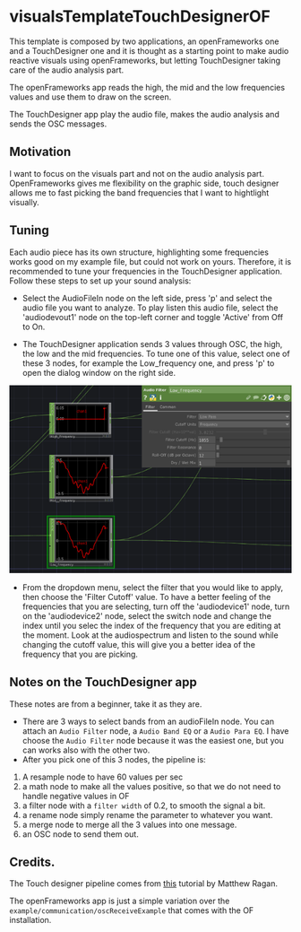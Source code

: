 # visualsTemplateTouchDesignerOF

This template is composed by two applications, an openFrameworks one and a TouchDesigner one and it is thought as a starting point to make audio reactive visuals using openFrameworks, but letting TouchDesigner taking care of the audio analysis part.

The openFrameworks app reads the high, the mid and the low frequencies values and use them to draw on the screen.

The TouchDesigner app play the audio file, makes the audio analysis and sends the OSC messages.

## Motivation
I want to focus on the visuals part and not on the audio analysis part. OpenFrameworks gives me flexibility on the graphic side, touch designer allows me to fast picking the band frequencies that I want to hightlight visually.

## Tuning

Each audio piece has its own structure, highlighting some frequencies works good on my example file, but could not work on yours. Therefore, it is recommended to tune your frequencies in the TouchDesigner application. Follow these steps to set up your sound analysis:

- Select the AudioFileIn node on the left side, press 'p' and select the audio file you want to analyze. To play listen this audio file, select the 'audiodevout1' node on the top-left corner and toggle 'Active' from Off to On.

- The TouchDesigner application sends 3 values through OSC, the high, the low and the mid frequencies. To tune one of this value, select one of these 3  nodes, for example the Low_frequency one, and press 'p' to open the dialog window on the right side.

![band](img/freq.png)

- From the dropdown menu, select the filter that you would like to apply, then choose the 'Filter Cutoff' value. To have a better feeling of the frequencies that you are selecting, turn off the 'audiodevice1' node, turn on the 'audiodevice2' node, select the switch node and change the index until you selec the index of the frequency that you are editing at the moment. Look at the audiospectrum and listen to the sound while changing the cutoff value, this will give you a better idea of the frequency that you are picking.

## Notes on the TouchDesigner app
These notes are from a beginner, take it as they are.

- There are 3 ways to select bands from an audioFileIn node. You can attach an `Audio Filter` node, a `Audio Band EQ` or a `Audio Para EQ`. I have choose the `Audio Filter` node because it was the easiest one, but you can works also with the other two.
- After you pick one of this 3 nodes, the pipeline is:
1) A resample node to have 60 values per sec
2) a math node to make all the values positive, so that we do not need to handle negative values in OF
3) a filter node with a `filter width` of 0.2, to smooth the signal a bit.
4) a rename node simply rename the parameter to whatever you want.
5) a merge node to merge all the 3 values into one message.
6) an OSC node to send them out.

## Credits.

The Touch designer pipeline comes from [this](https://www.youtube.com/watch?v=K7fRKMCBnd0) tutorial by Matthew Ragan.

The openFrameworks app is just a simple variation over the `example/communication/oscReceiveExample` that comes with the OF installation.
